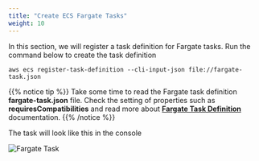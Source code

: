 ```yaml
---
title: "Create ECS Fargate Tasks"
weight: 10
---
```


In this section, we will register a task definition for Fargate tasks. Run the command below to create the task definition

```
aws ecs register-task-definition --cli-input-json file://fargate-task.json
```

{{% notice tip %}}
Take some time to read the Fargate task definition **fargate-task.json** file. Check the setting of properties such as 
**requiresCompatibilities** and read more about **[Fargate Task Definition](https://docs.aws.amazon.com/AmazonECS/latest/userguide/fargate-task-defs.html)** documentation.
{{% /notice %}}

The task will look like this in the console

![Fargate Task](/images/ecs-spot-capacity-providers/fargate_task1.png)
